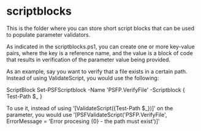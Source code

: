 ﻿# scriptblocks

This is the folder where you can store short script blocks that can be used to populate parameter validators.

As indicated in the scriptblocks.ps1, you can create one or more key-value pairs, where the key is a reference name, and the value is a block of code that results in verification of the parameter value being provided.

As an example, say you want to verify that a file exists in a certain path. Instead of using ValidateScript, you would use the following:

ScriptBlock
Set-PSFScriptblock -Name 'PSFP.VerifyFile' -Scriptblock {
	Test-Path $_
}

To use it, instead of using '[ValidateScript({Test-Path $_})]' on the parameter, you would use '[PSFValidateScript('PSFP.VerifyFile', ErrorMessage = 'Error procesing {0} - the path must exist')]'